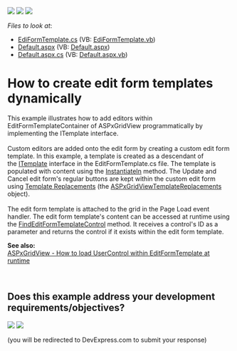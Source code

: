 <!-- default badges list -->
[![](https://img.shields.io/badge/Open_in_DevExpress_Support_Center-FF7200?style=flat-square&logo=DevExpress&logoColor=white)](https://supportcenter.devexpress.com/ticket/details/E986)
[![](https://img.shields.io/badge/📖_How_to_use_DevExpress_Examples-e9f6fc?style=flat-square)](https://docs.devexpress.com/GeneralInformation/403183)
[![](https://img.shields.io/badge/💬_Leave_Feedback-feecdd?style=flat-square)](#does-this-example-address-your-development-requirementsobjectives)
<!-- default badges end -->
<!-- default file list -->
*Files to look at*:

* [EdiFormTemplate.cs](./CS/WebSite/App_Code/EdiFormTemplate.cs) (VB: [EdiFormTemplate.vb](./VB/WebSite/App_Code/EdiFormTemplate.vb))
* [Default.aspx](./CS/WebSite/Default.aspx) (VB: [Default.aspx](./VB/WebSite/Default.aspx))
* [Default.aspx.cs](./CS/WebSite/Default.aspx.cs) (VB: [Default.aspx.vb](./VB/WebSite/Default.aspx.vb))
<!-- default file list end -->
# How to create edit form templates dynamically


<p>This example illustrates how to add editors within EditFormTemplateContainer of ASPxGridView programmatically by implementing the ITemplate interface.<br> <br>Custom editors are added onto the edit form by creating a custom edit form template. In this example, a template is created as a descendant of the <a href="https://msdn.microsoft.com/en-gb/en-en/library/system.web.ui.itemplate.aspx">ITemplate</a> interface in the EditFormTemplate.cs file. The template is populated with content using the <a href="https://msdn.microsoft.com/en-gb/en-en/library/system.web.ui.itemplate.instantiatein(v=vs.110).aspx">InstantiateIn</a> method. The Update and Cancel edit form's regular buttons are kept within the custom edit form using <a href="https://documentation.devexpress.com/AspNet/9324/ASP-NET-WebForms-Controls/Grid-View/Concepts/Templates/Template-Replacements">Template Replacements</a> (the <a href="https://documentation.devexpress.com/AspNet/DevExpress.Web.ASPxGridViewTemplateReplacement.class">ASPxGridViewTemplateReplacements</a> object). <br> <br>The edit form template is attached to the grid in the Page Load event handler. The edit form template's content can be accessed at runtime using the <a href="https://documentation.devexpress.com/AspNet/DevExpress.Web.ASPxGridView.FindEditFormTemplateControl.method">FindEditFormTemplateControl</a> method. It receives a control's ID as a parameter and returns the control if it exists within the edit form template.</p>
<p><strong>See also:</strong><br> <a href="https://www.devexpress.com/Support/Center/p/E3735">ASPxGridView - How to load UserControl within EditFormTemplate at runtime </a></p>

<br/>


<!-- feedback -->
## Does this example address your development requirements/objectives?

[<img src="https://www.devexpress.com/support/examples/i/yes-button.svg"/>](https://www.devexpress.com/support/examples/survey.xml?utm_source=github&utm_campaign=asp-net-web-forms-grid-create-edit-form-template-dynamically&~~~was_helpful=yes) [<img src="https://www.devexpress.com/support/examples/i/no-button.svg"/>](https://www.devexpress.com/support/examples/survey.xml?utm_source=github&utm_campaign=asp-net-web-forms-grid-create-edit-form-template-dynamically&~~~was_helpful=no)

(you will be redirected to DevExpress.com to submit your response)
<!-- feedback end -->
